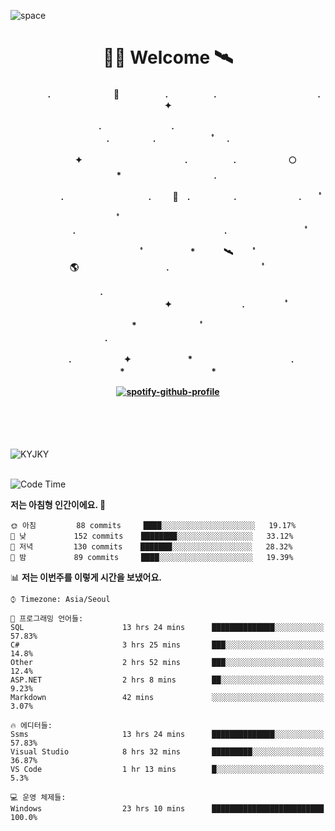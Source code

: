 ![space](https://user-images.githubusercontent.com/93513959/153272999-db6423b1-a80f-4b72-bf4c-7be2c9d6d328.png)



<h1 align="center">👨‍🚀 Welcome  🛰︎</h1>
<h4 align='center'>
<p align="center">　　　　.　　　　　　  　🌠　　　   　. 　　　　　.　　　　　　　　　　　  . 　　　 　       ✦     </p>
<p align="center">.　　　　　　　　.　　  　　　　  　 　　　　　　　　　　　.　　　　　.　　　　   　 ﾟ             　.        </p>
<p align="center">　　　　✦　　　　　  　　　　    　. 　　　　　.　　　　　　🌕　*　　　　　　　　　　  . 　　　 　            </p>
<p align="center">　　  　         　　. 　　　　   　 　　　.     　   　🚀　.　　　　　.　　　   　　　 .             　 ﾟ   </p>
<p align="center">　　ﾟ　　　　　　　　  　　　　   　 　　　　.　　　　　　　　　　　　　　　　　.   　　　            　  　　　ﾟ</p>
<p align="center"> 　　　　　　　ﾟ　　　 　　*　　   🛰︎　 　ﾟ　　　　🌎　　　　　　　　　　.　　　　　　　   　　  ﾟ          　   </p>
<p align="center">.　　　　　　　　　　  　　　　   　 　　　　　　　　　　　　 ✦　　　　　　　　.　   　　             ﾟ　  　　   </p>
<p align="center">　　　*　　　　　　  　ﾟ　　   　 　　　　.　　　　　　　　　　　　　　　　   　　            　  　　            </p>
<p align="center">　　　.　　　　　　✦  　　　　　   *　 　　　　　　　　　　.　　　　　　　*　　　　　   　              　  　*　  </p>

[![spotify-github-profile](https://spotify-github-profile.vercel.app/api/view?uid=316vepr7x7ia45xvcuqyysvtmpfe&cover_image=true&theme=novatorem&bar_color=37bac3&bar_color_cover=false)](https://spotify-github-profile.vercel.app/api/view?uid=316vepr7x7ia45xvcuqyysvtmpfe&redirect=true)

</h4>

<br>
<br>
<br>

<p align="left"><img src="https://github-readme-stats.vercel.app/api/top-langs?username=KYJKY&show_icons=true&locale=en&layout=compact&theme=radical" alt="KYJKY" />
<!--<img src="https://github-readme-stats.vercel.app/api?username=KYJKY&show_icons=true&locale=en&theme=radical" alt="KYJKY" />--> <br><br></p>

<!--START_SECTION:waka-->
![Code Time](http://img.shields.io/badge/Code%20Time-908%20hrs%2055%20mins-blue)

**저는 아침형 인간이에요. 🐤** 

```text
🌞 아침         88 commits     ████░░░░░░░░░░░░░░░░░░░░░   19.17% 
🌆 낮　         152 commits    ████████░░░░░░░░░░░░░░░░░   33.12% 
🌃 저녁         130 commits    ███████░░░░░░░░░░░░░░░░░░   28.32% 
🌙 밤　         89 commits     ████░░░░░░░░░░░░░░░░░░░░░   19.39%

```


📊 **저는 이번주를 이렇게 시간을 보냈어요.** 

```text
⌚︎ Timezone: Asia/Seoul

💬 프로그래밍 언어들: 
SQL                      13 hrs 24 mins      ██████████████░░░░░░░░░░░   57.83% 
C#                       3 hrs 25 mins       ███░░░░░░░░░░░░░░░░░░░░░░   14.8% 
Other                    2 hrs 52 mins       ███░░░░░░░░░░░░░░░░░░░░░░   12.4% 
ASP.NET                  2 hrs 8 mins        ██░░░░░░░░░░░░░░░░░░░░░░░   9.23% 
Markdown                 42 mins             ░░░░░░░░░░░░░░░░░░░░░░░░░   3.07%

🔥 에디터들: 
Ssms                     13 hrs 24 mins      ██████████████░░░░░░░░░░░   57.83% 
Visual Studio            8 hrs 32 mins       █████████░░░░░░░░░░░░░░░░   36.87% 
VS Code                  1 hr 13 mins        █░░░░░░░░░░░░░░░░░░░░░░░░   5.3%

💻 운영 체제들: 
Windows                  23 hrs 10 mins      █████████████████████████   100.0%

```


<!--END_SECTION:waka-->
